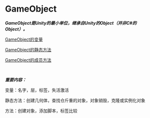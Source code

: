 # GameObject

***GameObject是Unity的最小单位，继承自Unity的Object（并非C#的Object）。***

[GameObject的变量](GameObject/GameObject的成员变量.md)

[GameObject的静态方法](GameObject/GameObject的静态方法.md)

[GameObject的成员方法](GameObject/GameObject的成员方法.md)

‍

***重要内容：*** 

变量：名字，层，标签，失活激活

静态方法：创建几何体，查找仓斤重的对象，对象销毁，克隆或实例化对象

方法：创建对象，添加脚本，标签比较

‍
